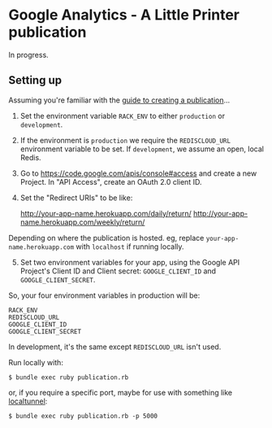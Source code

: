 
# Google Analytics - A Little Printer publication

In progress.



## Setting up

Assuming you're familiar with the [guide to creating a publication](http://remote.bergcloud.com/developers/reference)...

1. Set the environment variable `RACK_ENV` to either `production` or `development`.

2. If the environment is `production` we require the `REDISCLOUD_URL` environment variable to be set. If `development`, we assume an open, local Redis.

3. Go to https://code.google.com/apis/console#access and create a new Project. In "API Access", create an OAuth 2.0 client ID.

4. Set the "Redirect URIs" to be like:

    http://your-app-name.herokuapp.com/daily/return/
    http://your-app-name.herokuapp.com/weekly/return/

Depending on where the publication is hosted. eg, replace `your-app-name.herokuapp.com` with `localhost` if running locally. 

5. Set two environment variables for your app, using the Google API Project's Client ID and Client secret: `GOOGLE_CLIENT_ID` and `GOOGLE_CLIENT_SECRET`.

So, your four environment variables in production will be:

    RACK_ENV
    REDISCLOUD_URL
    GOOGLE_CLIENT_ID
    GOOGLE_CLIENT_SECRET

In development, it's the same except `REDISCLOUD_URL` isn't used.

Run locally with:

    $ bundle exec ruby publication.rb

or, if you require a specific port, maybe for use with something like [localtunnel](http://progrium.com/localtunnel/):

    $ bundle exec ruby publication.rb -p 5000
